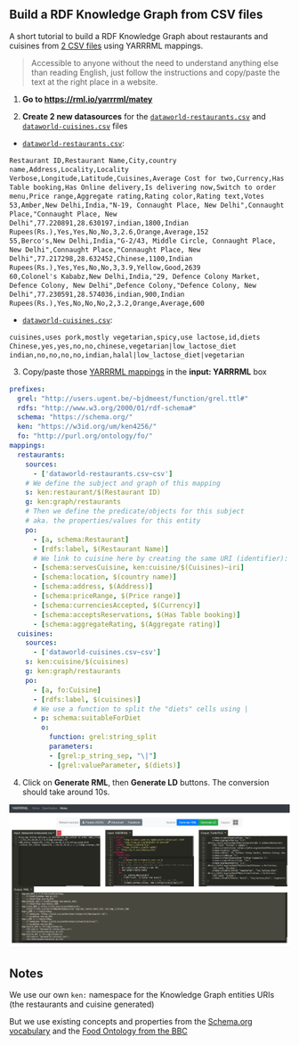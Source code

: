 ## Build a RDF Knowledge Graph from CSV files

A short tutorial to build a RDF Knowledge Graph about restaurants and cuisines from [2 CSV files](https://data.world/mgarfield/restaurants/) using YARRRML mappings. 

> Accessible to anyone without the need to understand anything else than reading English, just follow the instructions and copy/paste the text at the right place in a website.

1. **Go to https://rml.io/yarrrml/matey**

2. **Create 2 new datasources** for the [`dataworld-restaurants.csv`](/dataworld-restaurants.csv) and [`dataworld-cuisines.csv`](/dataworld-cuisines.csv) files
* [`dataworld-restaurants.csv`](/dataworld-restaurants.csv):

```
Restaurant ID,Restaurant Name,City,country name,Address,Locality,Locality Verbose,Longitude,Latitude,Cuisines,Average Cost for two,Currency,Has Table booking,Has Online delivery,Is delivering now,Switch to order menu,Price range,Aggregate rating,Rating color,Rating text,Votes
53,Amber,New Delhi,India,"N-19, Connaught Place, New Delhi",Connaught Place,"Connaught Place, New Delhi",77.220891,28.630197,indian,1800,Indian Rupees(Rs.),Yes,Yes,No,No,3,2.6,Orange,Average,152
55,Berco's,New Delhi,India,"G-2/43, Middle Circle, Connaught Place, New Delhi",Connaught Place,"Connaught Place, New Delhi",77.217298,28.632452,Chinese,1100,Indian Rupees(Rs.),Yes,Yes,No,No,3,3.9,Yellow,Good,2639
60,Colonel's Kababz,New Delhi,India,"29, Defence Colony Market, Defence Colony, New Delhi",Defence Colony,"Defence Colony, New Delhi",77.230591,28.574036,indian,900,Indian Rupees(Rs.),Yes,No,No,No,2,3.2,Orange,Average,600
```

* [`dataworld-cuisines.csv`](/dataworld-cuisines.csv):

```
cuisines,uses pork,mostly vegetarian,spicy,use lactose,id,diets
Chinese,yes,yes,no,no,chinese,vegetarian|low_lactose_diet
indian,no,no,no,no,indian,halal|low_lactose_diet|vegetarian
```

3. Copy/paste those [YARRRML mappings](/mappings.yarrr.yml) in the **input: YARRRML** box

```yaml
prefixes:
  grel: "http://users.ugent.be/~bjdmeest/function/grel.ttl#"
  rdfs: "http://www.w3.org/2000/01/rdf-schema#"
  schema: "https://schema.org/"
  ken: "https://w3id.org/um/ken4256/"
  fo: "http://purl.org/ontology/fo/"
mappings:
  restaurants:
    sources:
      - ['dataworld-restaurants.csv~csv']
    # We define the subject and graph of this mapping
    s: ken:restaurant/$(Restaurant ID)
    g: ken:graph/restaurants
    # Then we define the predicate/objects for this subject
    # aka. the properties/values for this entity
    po:
      - [a, schema:Restaurant]
      - [rdfs:label, $(Restaurant Name)]
      # We link to cuisine here by creating the same URI (identifier):
      - [schema:servesCuisine, ken:cuisine/$(Cuisines)~iri]
      - [schema:location, $(country name)]
      - [schema:address, $(Address)]
      - [schema:priceRange, $(Price range)]
      - [schema:currenciesAccepted, $(Currency)]
      - [schema:acceptsReservations, $(Has Table booking)]
      - [schema:aggregateRating, $(Aggregate rating)]
  cuisines:
    sources:
      - ['dataworld-cuisines.csv~csv']
    s: ken:cuisine/$(cuisines)
    g: ken:graph/restaurants
    po:
      - [a, fo:Cuisine]
      - [rdfs:label, $(cuisines)]
      # We use a function to split the "diets" cells using |
      - p: schema:suitableForDiet
        o:
          function: grel:string_split
          parameters:
          - [grel:p_string_sep, "\|"]
          - [grel:valueParameter, $(diets)]
```

4. Click on **Generate RML**, then **Generate LD** buttons. The conversion should take around 10s.

![Screenshot of Matey Web UI](screenshot-matey-web-ui.png)

## Notes

We use our own `ken:` namespace for the Knowledge Graph entities URIs (the restaurants and cuisine generated)

But we use existing concepts and properties from the [Schema.org vocabulary](https://schema.org) and the [Food Ontology from the BBC](https://www.bbc.co.uk/ontologies/fo#terms_cuisine)